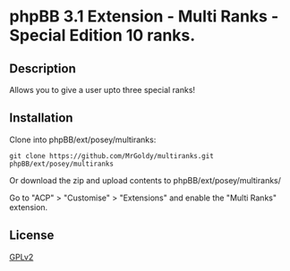 # phpBB 3.1 Extension - Multi Ranks - Special Edition 10 ranks.

## Description
Allows you to give a user upto three special ranks!

## Installation

Clone into phpBB/ext/posey/multiranks:

    git clone https://github.com/MrGoldy/multiranks.git phpBB/ext/posey/multiranks
	
Or download the zip and upload contents to phpBB/ext/posey/multiranks/

Go to "ACP" > "Customise" > "Extensions" and enable the "Multi Ranks" extension.

## License

[GPLv2](license.txt)
